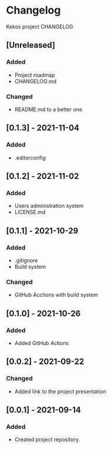 # Changelog

Kekos project CHANGELOG

## [Unreleased]

### Added 

- Project roadmap
- CHANGELOG.md


### Changed

- README.md to a better one


## [0.1.3] - 2021-11-04

### Added

- .editorconfig

## [0.1.2] - 2021-11-02

### Added

- Users administration system
- LICENSE.md


## [0.1.1] - 2021-10-29

### Added

- .gitignore
- Build system

### Changed

- GitHub Acctions with build system

## [0.1.0] - 2021-10-26

### Added

- Added GitHub Actions

## [0.0.2] - 2021-09-22

### Changed

- Added link to the project presentation 

## [0.0.1] - 2021-09-14

### Added

- Created project repository.
